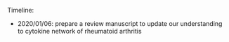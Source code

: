 
Timeline: 

* 2020/01/06: prepare a review manuscript to update our understanding to cytokine network of rheumatoid arthritis
